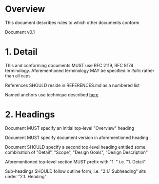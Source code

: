 # Overview

This document describes rules to which other documents conform

Document v0.1

# 1. Detail

This and conforming documents MUST use RFC 2119, RFC 8174 terminology.
Aforementioned terminology MAY be specified in *italic* rather than all caps

References SHOULD reside in REFERENCES.md as a numbered list

Named anchors use technique described [here](https://gist.github.com/TobiasPalludan/5948533e97d260a04ea47e44ea7cc6b0)

# 2. Headings

Document MUST specify an initial top-level "Overview" heading

Document MUST specify document version in aforementioned heading

Document SHOULD specify a second top-level heading entitled some combination of
"Detail", "Scope", "Design Goals", "Design Description"

Aforementioned top-level section MUST prefix with "1. " i.e. "1. Detail"

Sub-headings SHOULD follow outline form, i.e. "2.1.1 Subheading" sits under "2.1. Heading"

